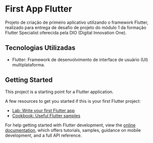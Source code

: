 # First App Flutter

Projeto de criação de primeiro aplicativo utilizando o framework Flutter, realizado para entrega de desafio de projeto do módulo 1 da formação Flutter Specialist oferecida pela DIO (Digital Innovation One).

## Tecnologias Utilizadas

- Flutter: Framework de desenvolvimento de interface de usuário (UI) multiplataforma.

## Getting Started

This project is a starting point for a Flutter application.

A few resources to get you started if this is your first Flutter project:

- [Lab: Write your first Flutter app](https://docs.flutter.dev/get-started/codelab)
- [Cookbook: Useful Flutter samples](https://docs.flutter.dev/cookbook)

For help getting started with Flutter development, view the
[online documentation](https://docs.flutter.dev/), which offers tutorials,
samples, guidance on mobile development, and a full API reference.
